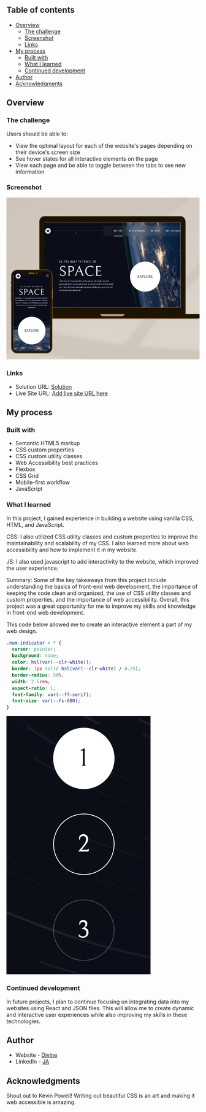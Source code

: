 ## Table of contents

- [Overview](#overview)
  - [The challenge](#the-challenge)
  - [Screenshot](#screenshot)
  - [Links](#links)
- [My process](#my-process)
  - [Built with](#built-with)
  - [What I learned](#what-i-learned)
  - [Continued development](#continued-development)
- [Author](#author)
- [Acknowledgments](#acknowledgments)

## Overview

### The challenge

Users should be able to:

- View the optimal layout for each of the website's pages depending on their device's screen size
- See hover states for all interactive elements on the page
- View each page and be able to toggle between the tabs to see new information

### Screenshot

![](./assets/demo.png)

### Links

- Solution URL: [Solution](https://github.com/earthlydev/Space-Tourism-Website/)
- Live Site URL: [Add live site URL here](https://your-live-site-url.com)

## My process

### Built with

- Semantic HTML5 markup
- CSS custom properties
- CSS custom utility classes
- Web Accessibility best practices
- Flexbox
- CSS Grid
- Mobile-first workflow
- JavaScript

### What I learned

In this project, I gained experience in building a website using vanilla CSS, HTML, and JavaScript.

CSS: I also utilized CSS utility classes and custom properties to improve the maintainability and scalability of my CSS. I also learned more about web accessibility and how to implement it in my website.

JS: I also used javascript to add interactivity to the website, which improved the user experience.

Summary: Some of the key takeaways from this project include understanding the basics of front-end web development, the importance of keeping the code clean and organized, the use of CSS utility classes and custom properties, and the importance of web accessibility. Overall, this project was a great opportunity for me to improve my skills and knowledge in front-end web development.

This code below allowed me to create an interactive element a part of my web design.

```css
.num-indicator > * {
  cursor: pointer;
  background: none;
  color: hsl(var(--clr-white));
  border: 1px solid hsl(var(--clr-white) / 0.25);
  border-radius: 50%;
  width: 2.5rem;
  aspect-ratio: 1;
  font-family: var(--ff-serif);
  font-size: var(--fs-600);
}
```

![](./assets/interactive-tabs.png)

### Continued development

In future projects, I plan to continue focusing on integrating data into my websites using React and JSON files. This will allow me to create dynamic and interactive user experiences while also improving my skills in these technologies.

## Author

- Website - [Divine](https://earthlydev.netlify.app/)
- LinkedIn - [JA](https://www.linkedin.com/in/earthlydev/)

## Acknowledgments

Shout out to Kevin Powell! Writing out beautiful CSS is an art and making it web accessible is amazing.
